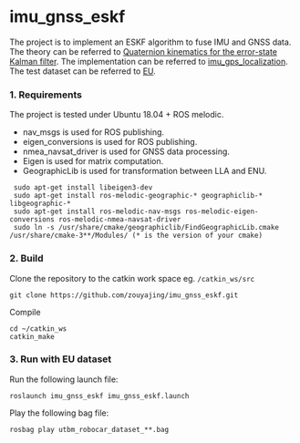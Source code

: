 # imu_gnss_eskf

The project is to implement an ESKF algorithm to fuse IMU and GNSS data. The theory can be referred to [Quaternion kinematics for the error-state Kalman filter](https://arxiv.org/pdf/1711.02508.pdf). The implementation can be referred to [imu_gps_localization](https://github.com/ydsf16/imu_gps_localization). The test dataset can be referred to [EU](https://epan-utbm.github.io/utbm_robocar_dataset/).

### 1. Requirements

The project is tested under Ubuntu 18.04 + ROS melodic.
* nav_msgs is used for ROS publishing. 
* eigen_conversions is used for ROS publishing.
* nmea_navsat_driver is used for GNSS data processing.
* Eigen is used for matrix computation.
* GeographicLib is used for transformation between LLA and ENU.
 ````
  sudo apt-get install libeigen3-dev 
  sudo apt-get install ros-melodic-geographic-* geographiclib-* libgeographic-*
  sudo apt-get install ros-melodic-nav-msgs ros-melodic-eigen-conversions ros-melodic-nmea-navsat-driver
  sudo ln -s /usr/share/cmake/geographiclib/FindGeographicLib.cmake /usr/share/cmake-3**/Modules/ (* is the version of your cmake)
````


### 2. Build

Clone the repository to the catkin work space eg. `/catkin_ws/src`
````
git clone https://github.com/zouyajing/imu_gnss_eskf.git
````
Compile
````
cd ~/catkin_ws
catkin_make
````
### 3. Run with EU dataset

Run the following launch file:
````
roslaunch imu_gnss_eskf imu_gnss_eskf.launch
````
Play the following bag file:
````
rosbag play utbm_robocar_dataset_**.bag
````





